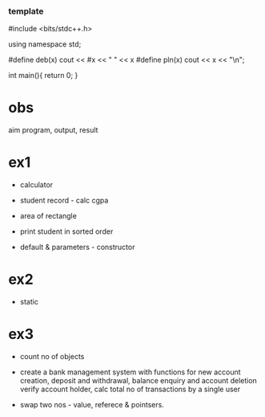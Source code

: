 ### template

#include <bits/stdc++.h>

using namespace std;

#define deb(x) cout << #x << " " << x
#define pln(x) cout << x << "\n";


int main(){
    return 0;
}

# obs
aim program, output, result


# ex1

- calculator

- student record - calc cgpa

- area of rectangle

- print student in sorted order

- default & parameters  - constructor

# ex2

- static

# ex3

- count no of objects

- create a bank management system with functions for new account creation, deposit and withdrawal, balance enquiry and account deletion
verify account holder, calc total no of transactions by a single user

- swap two nos - value, referece & pointsers.